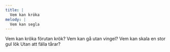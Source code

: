 ```yaml
---
title: |
  Vem kan kröka
melody: |
  Vem kan segla
---
```

Vem kan kröka förutan krök? 
Vem kan gå utan vingel? 
Vem kan skala en stor gul lök 
Utan att fälla tårar?